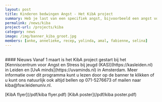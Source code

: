 ```yaml
---
layout: post
title: Kinderen bedwingen Angst - Het KibA project
summary: Heb je last van een specifiek angst, bijvoorbeeld een angst voor honden, hoogtes, injecties, onweer, het donker, spinnen of andere dieren? Dan is de KIBA training misschien wel iets voor jou!
permalink: /news/kiba
project-url: /projects/kiba
category: news
image: /img/banner_kiba_groot.jpg
members: [anke, annelieke, recep, yolinda, amal, fabienne, selina]
---
```


<br>
#### Nieuws
Vanaf 1 maart is het KibA project gestart bij het [Kenniscentrum voor Angst en Stress bij jeugd (KAS)](https://kasleiden.nl) in Leiden en  [UvA minds](https://uvaminds.nl) in Amsterdam. Meer informatie over dit programma kunt u lezen door op de banner te klikken of u kunt ons natuurlijk ook altijd bellen op 071-5276673 of mailen naar kiba@fsw.leidenuniv.nl.


[KibA flyer](/pdf/kiba flyer.pdf)
[KibA poster](/pdf/kiba poster.pdf)


